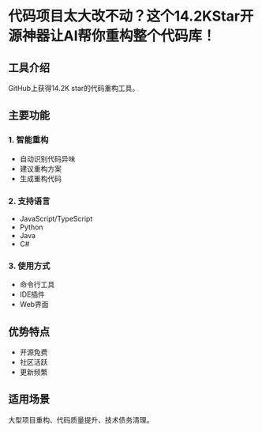 # 代码项目太大改不动？这个14.2KStar开源神器让AI帮你重构整个代码库！

## 工具介绍
GitHub上获得14.2K star的代码重构工具。

## 主要功能

### 1. 智能重构
- 自动识别代码异味
- 建议重构方案
- 生成重构代码

### 2. 支持语言
- JavaScript/TypeScript
- Python
- Java
- C#

### 3. 使用方式
- 命令行工具
- IDE插件
- Web界面

## 优势特点
- 开源免费
- 社区活跃
- 更新频繁

## 适用场景
大型项目重构、代码质量提升、技术债务清理。
